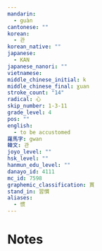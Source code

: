 ```yaml
---
mandarin:
  - guàn
cantonese: ""
korean:
  - 관
korean_native: ""
japanese:
  - KAN
japanese_nanori: ""
vietnamese:
middle_chinese_initial: k
middle_chinese_final: ɣuan
stroke_count: "14"
radical: 心
skip_number: 1-3-11
grade_level: 4
pos: ""
english:
  - to be accustomed
羅馬字: gwan
韓文: 관
joyo_level: ""
hsk_level: ""
hanmun_edu_level: ""
danayo_id: 4111
mc_id: 7598
graphemic_classification: 貫
stand_in: 習慣
aliases:
  - 惯
---
```


# Notes
